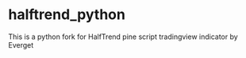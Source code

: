 # halftrend_python
This is a python fork for HalfTrend pine script tradingview indicator by Everget
